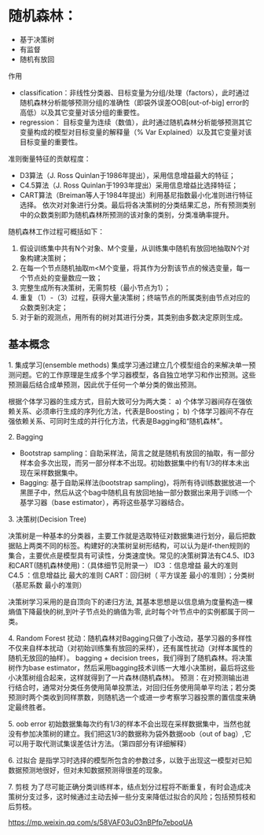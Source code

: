 # 随机森林：
+ 基于决策树
+ 有监督
+ 随机有放回

作用
+ classification：非线性分类器、目标变量为分组/处理（factors），此时通过随机森林分析能够预测分组的准确性（即袋外误差OOB[out-of-big] error的高低）以及其它变量对该分组的重要性。
+ regression： 目标变量为连续（数值），此时通过随机森林分析能够预测其它变量构成的模型对目标变量的解释量（% Var Explained）以及其它变量对该目标变量的重要性。

准则衡量特征的贡献程度：
+ D3算法（J. Ross Quinlan于1986年提出），采用信息增益最大的特征；
+ C4.5算法（J. Ross Quinlan于1993年提出）采用信息增益比选择特征；
+ CART算法（Breiman等人于1984年提出）利用基尼指数最小化准则进行特征选择。
依次对对象进行分类。最后将各决策树的分类结果汇总，所有预测类别中的众数类别即为随机森林所预测的该对象的类别，分类准确率提升。

随机森林工作过程可概括如下：
1. 假设训练集中共有N个对象、M个变量，从训练集中随机有放回地抽取N个对象构建决策树；
2. 在每一个节点随机抽取m<M个变量，将其作为分割该节点的候选变量，每一个节点处的变量数应一致；
3. 完整生成所有决策树，无需剪枝（最小节点为1）；
4. 重复（1）-（3）过程，获得大量决策树；终端节点的所属类别由节点对应的众数类别决定；
5. 对于新的观测点，用所有的树对其进行分类，其类别由多数决定原则生成。


## 基本概念
1. 集成学习(ensemble methods)
集成学习通过建立几个模型组合的来解决单一预测问题。它的工作原理是生成多个学习器模型，各自独立地学习和作出预测。这些预测最后结合成单预测，因此优于任何一个单分类的做出预测。

根据个体学习器的生成方式，目前大致可分为两大类：
a) 个体学习器间存在强依赖关系、必须串行生成的序列化方法，代表是Boosting；
b) 个体学习器间不存在强依赖关系、可同时生成的并行化方法，代表是Bagging和“随机森林”。

2. Bagging
+ Bootstrap sampling：自助采样法，简言之就是随机有放回的抽取，有一部分样本会多次出现，而另一部分样本不出现。初始数据集中约有1/3的样本未出现在采样数据集中。
+ Bagging: 基于自助采样法(bootstrap sampling)，将所有待训练数据放进一个黑匣子中，然后从这个bag中随机且有放回地抽一部分数据出来用于训练一个基学习器（base estimator），再将这些基学习器结合。

3. 决策树(Decision Tree)

决策树是一种基本的分类器，主要工作就是选取特征对数据集进行划分，最后把数据贴上两类不同的标签。构建好的决策树呈树形结构，可以认为是if-then规则的集合，主要优点是模型具有可读性，分类速度快。常见的决策树算法有C4.5、ID3和CART(随机森林使用)：（具体细节见附录一）
ID3 ：信息增益 最大的准则
C4.5 ：信息增益比 最大的准则
CART：回归树（ 平方误差 最小的准则）；分类树（基尼系数 最小的准则）

决策树学习采用的是自顶向下的递归方法, 其基本思想是以信息熵为度量构造一棵熵值下降最快的树,到叶子节点处的熵值为零, 此时每个叶节点中的实例都属于同一类。

4. Random Forest
扰动：随机森林对Bagging只做了小改动，基学习器的多样性不仅来自样本扰动（对初始训练集有放回的采样），还有属性扰动（对样本属性的随机无放回的抽样）。
bagging + decision trees，我们得到了随机森林。将决策树作为base estimator，然后采用bagging技术训练一大堆小决策树，最后将这些小决策树组合起来，这样就得到了一片森林(随机森林)。
预测：在对预测输出进行结合时，通常对分类任务使用简单投票法，对回归任务使用简单平均法；若分类预测时两个类收到同样票数，则随机选一个或进一步考察学习器投票的置信度来确定最终胜者。

5. oob error
初始数据集每次约有1/3的样本不会出现在采样数据集中，当然也就没有参加决策树的建立。我们把这1/3的数据称为袋外数据oob（out of bag）,它可以用于取代测试集误差估计方法。（第四部分有详细解释）

6. 过拟合
是指学习时选择的模型所包含的参数过多，以致于出现这一模型对已知数据预测地很好，但对未知数据预测得很差的现象。

7. 剪枝
为了尽可能正确分类训练样本，结点划分过程将不断重复，有时会造成决策树分支过多，这时候通过主动去掉一些分支来降低过拟合的风险；包括预剪枝和后剪枝。

https://mp.weixin.qq.com/s/58VAF03uO3nBPfp7eboqUA



